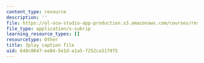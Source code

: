 ```yaml
---
content_type: resource
description: ''
file: https://ol-ocw-studio-app-production.s3.amazonaws.com/courses/res-ll-005-mathematics-of-big-data-and-machine-learning-january-iap-2020/648c0647ee845e1da1a5f252ca317975_t4K6lney7Zw.vtt
file_type: application/x-subrip
learning_resource_types: []
resourcetype: Other
title: 3play caption file
uid: 648c0647-ee84-5e1d-a1a5-f252ca317975
---
```

